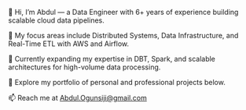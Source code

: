 👋 Hi, I’m Abdul — a Data Engineer with 6+ years of experience building scalable cloud data pipelines.

🚀 My focus areas include Distributed Systems, Data Infrastructure, and Real-Time ETL with AWS and Airflow.

🧠 Currently expanding my expertise in DBT, Spark, and scalable architectures for high-volume data processing.

📂 Explore my portfolio of personal and professional projects below.

📫 Reach me at Abdul.Ogunsiji@gmail.com
